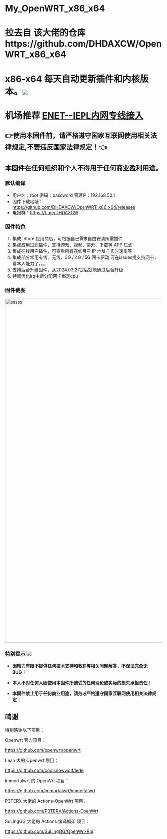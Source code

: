 # My_OpenWRT_x86_x64
# 拉去自 该大佬的仓库https://github.com/DHDAXCW/OpenWRT_x86_x64
# x86-x64 每天自动更新插件和内核版本。<img src="https://img.shields.io/github/downloads/DHDAXCW/OpenWRT_x86_x64/total.svg?style=for-the-badge&color=32C955"/>
# 机场推荐 [ENET--IEPL内网专线接入](https://www.easy2023.com/#/register?code=Ut7iWMrk)
## 👉使用本固件前，请严格遵守国家互联网使用相关法律规定,不要违反国家法律规定！👈
## 本固件在任何组织和个人不得用于任何商业盈利用途。

### 默认编译  
- 用户名：root 密码：password  管理IP：192.168.50.1
- 固件下载地址：https://github.com/DHDAXCW/OpenWRT_x86_x64/releases
- 电报群：https://t.me/DHDAXCW

### 固件特色
1. 集成 iStore 应用商店，可根据自己需求自由安装所需插件
2. 集成应用过滤插件，支持游戏、视频、聊天、下载等 APP 过滤
3. 集成在线用户插件，可查看所有在线用户 IP 地址与实时速率等
4. 集成部分常用有线、无线、3G / 4G / 5G 网卡驱动 可在issues提支持网卡，看本人能力了。。。
5. 支持后台升级固件，从2024.03.27之后就能通过后台升级
6. 特调优化irq中断分配网卡绑定cpu

### 固件截图
<img width="1107" alt="sssss" src="https://github.com/user-attachments/assets/d76cee28-2dce-4644-a3e7-9e68ec225187">

### 特别提示 [![](https://img.shields.io/badge/-个人免责声明-FFFFFF.svg)](#特别提示-)

- **因精力有限不提供任何技术支持和教程等相关问题解答，不保证完全无 BUG！**

- **本人不对任何人因使用本固件所遭受的任何理论或实际的损失承担责任！**

- **本固件禁止用于任何商业用途，请务必严格遵守国家互联网使用相关法律规定！**

## 鸣谢

特别感谢以下项目：

Openwrt 官方项目：

<https://github.com/openwrt/openwrt>

Lean 大的 Openwrt 项目：

<https://github.com/coolsnowwolf/lede>

immortalwrt 的 OpenWrt 项目：

<https://github.com/immortalwrt/immortalwrt>

P3TERX 大佬的 Actions-OpenWrt 项目：

<https://github.com/P3TERX/Actions-OpenWrt>

SuLingGG 大佬的 Actions 编译框架 项目：

https://github.com/SuLingGG/OpenWrt-Rpi
